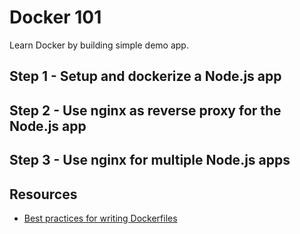 # Docker 101

Learn Docker by building simple demo app.

## Step 1 - Setup and dockerize a Node.js app

## Step 2 - Use nginx as reverse proxy for the Node.js app

## Step 3 - Use nginx for multiple Node.js apps


## Resources

* [Best practices for writing Dockerfiles](https://docs.docker.com/develop/develop-images/dockerfile_best-practices/)
